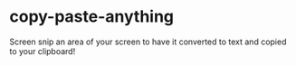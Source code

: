 # copy-paste-anything
Screen snip an area of your screen to have it converted to text and copied to your clipboard!
